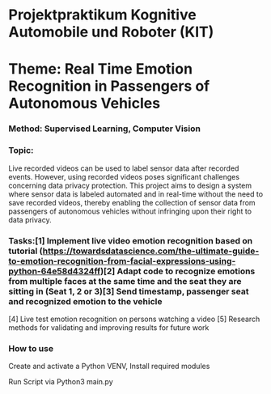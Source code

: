 # Projektpraktikum Kognitive Automobile und Roboter (KIT)

# Theme: Real Time Emotion Recognition in Passengers of Autonomous Vehicles

### Method: Supervised Learning, Computer Vision 
### Topic: 
Live recorded videos can be used to label sensor data after recorded events. However, using recorded videos poses significant challenges concerning data privacy protection. This project aims to design a system where sensor data is labeled automated and in real-time without the need to save recorded videos, thereby enabling the collection of sensor data from passengers of autonomous vehicles without infringing upon their right to data privacy.
### Tasks:[1] Implement live video emotion recognition based on tutorial (https://towardsdatascience.com/the-ultimate-guide-to-emotion-recognition-from-facial-expressions-using-python-64e58d4324ff)[2] Adapt code to recognize emotions from multiple faces at the same time and the seat they are sitting in (Seat 1, 2 or 3)[3] Send timestamp, passenger seat and recognized emotion to the vehicle
[4] Live test emotion recognition on persons watching a video
[5] Research methods for validating and improving results for future work

### How to use

Create and activate a Python VENV, Install required modules

Run Script via Python3 main.py